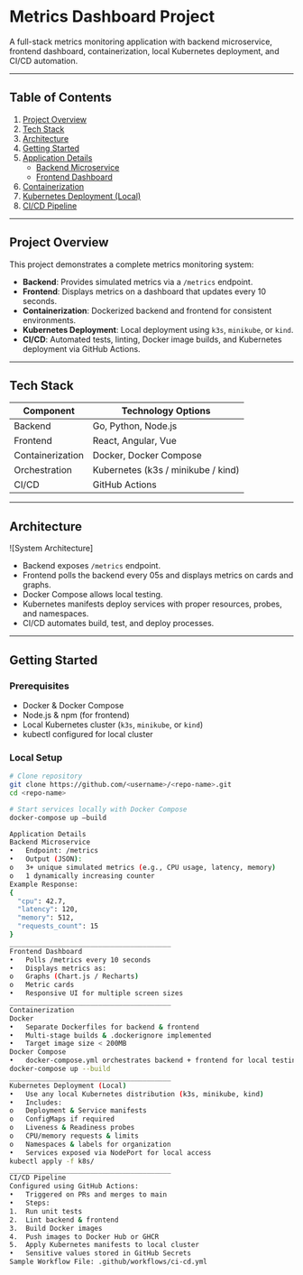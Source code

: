 # Metrics Dashboard Project

A full-stack metrics monitoring application with backend microservice, frontend dashboard, containerization, local Kubernetes deployment, and CI/CD automation.

---

## Table of Contents
1. [Project Overview](#project-overview)
2. [Tech Stack](#tech-stack)
3. [Architecture](#architecture)
4. [Getting Started](#getting-started)
5. [Application Details](#application-details)
   - [Backend Microservice](#backend-microservice)
   - [Frontend Dashboard](#frontend-dashboard)
6. [Containerization](#containerization)
7. [Kubernetes Deployment (Local)](#kubernetes-deployment-local)
8. [CI/CD Pipeline](#cicd-pipeline)

---

## Project Overview

This project demonstrates a complete metrics monitoring system:

- **Backend**: Provides simulated metrics via a `/metrics` endpoint.
- **Frontend**: Displays metrics on a dashboard that updates every 10 seconds.
- **Containerization**: Dockerized backend and frontend for consistent environments.
- **Kubernetes Deployment**: Local deployment using `k3s`, `minikube`, or `kind`.
- **CI/CD**: Automated tests, linting, Docker image builds, and Kubernetes deployment via GitHub Actions.

---

## Tech Stack

| Component        | Technology Options                   |
|-----------------|-------------------------------------|
| Backend          | Go, Python, Node.js                  |
| Frontend         | React, Angular, Vue                  |
| Containerization | Docker, Docker Compose               |
| Orchestration    | Kubernetes (k3s / minikube / kind) |
| CI/CD            | GitHub Actions         |

---

## Architecture

![System Architecture]
 
- Backend exposes `/metrics` endpoint.
- Frontend polls the backend every 05s and displays metrics on cards and graphs.
- Docker Compose allows local testing.
- Kubernetes manifests deploy services with proper resources, probes, and namespaces.
- CI/CD automates build, test, and deploy processes.

---

## Getting Started

### Prerequisites

- Docker & Docker Compose
- Node.js & npm (for frontend)
- Local Kubernetes cluster (`k3s`, `minikube`, or `kind`)
- kubectl configured for local cluster

### Local Setup

```bash
# Clone repository
git clone https://github.com/<username>/<repo-name>.git
cd <repo-name>

# Start services locally with Docker Compose
docker-compose up –build

Application Details
Backend Microservice
•	Endpoint: /metrics
•	Output (JSON):
o	3+ unique simulated metrics (e.g., CPU usage, latency, memory)
o	1 dynamically increasing counter
Example Response:
{
  "cpu": 42.7,
  "latency": 120,
  "memory": 512,
  "requests_count": 15
}
________________________________________
Frontend Dashboard
•	Polls /metrics every 10 seconds
•	Displays metrics as:
o	Graphs (Chart.js / Recharts)
o	Metric cards
•	Responsive UI for multiple screen sizes
________________________________________
Containerization
Docker
•	Separate Dockerfiles for backend & frontend
•	Multi-stage builds & .dockerignore implemented
•	Target image size < 200MB
Docker Compose
•	docker-compose.yml orchestrates backend + frontend for local testing
docker-compose up --build
________________________________________
Kubernetes Deployment (Local)
•	Use any local Kubernetes distribution (k3s, minikube, kind)
•	Includes:
o	Deployment & Service manifests
o	ConfigMaps if required
o	Liveness & Readiness probes
o	CPU/memory requests & limits
o	Namespaces & labels for organization
•	Services exposed via NodePort for local access
kubectl apply -f k8s/
________________________________________
CI/CD Pipeline
Configured using GitHub Actions:
•	Triggered on PRs and merges to main
•	Steps:
1.	Run unit tests
2.	Lint backend & frontend
3.	Build Docker images
4.	Push images to Docker Hub or GHCR
5.	Apply Kubernetes manifests to local cluster
•	Sensitive values stored in GitHub Secrets
Sample Workflow File: .github/workflows/ci-cd.yml

